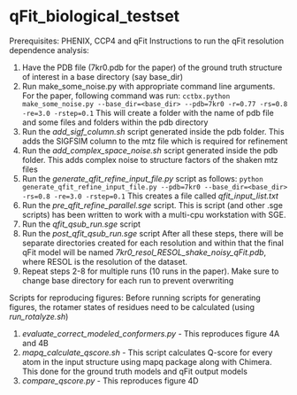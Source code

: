 # qFit_biological_testset

Prerequisites: PHENIX, CCP4 and qFit
Instructions to run the qFit resolution dependence analysis:

1. Have the PDB file (7kr0.pdb for the paper) of the ground truth structure of interest in a base directory (say base_dir)
2. Run make_some_noise.py with appropriate command line arguments. For the paper, following command was run:
`cctbx.python make_some_noise.py --base_dir=<base_dir> --pdb=7kr0 -r=0.77 -rs=0.8 -re=3.0 -rstep=0.1`
	This will create a folder with the name of pdb file and some files and folders within the pdb directory
3. Run the *add_sigf_column.sh* script generated inside the pdb folder. This adds the SIGFSIM column to the mtz file which is required for refinement
4. Run the *add_complex_space_noise.sh* script generated inside the pdb folder. This adds complex noise to structure factors of the shaken mtz files
5. Run the *generate_qfit_refine_input_file.py* script as follows:
`python generate_qfit_refine_input_file.py --pdb=7kr0 --base_dir=<base_dir> -rs=0.8 -re=3.0 -rstep=0.1`
	This creates a file called *qfit_input_list.txt*
6. Run the *pre_qfit_refine_parallel.sge* script. This is script (and other .sge scripts) has been written to work with a multi-cpu workstation with SGE.
7. Run the *qfit_qsub_run.sge* script
8. Run the *post_qfit_qsub_run.sge* script
	After all these steps, there will be separate directories created for each resolution and within that the final qFit model will be named *7kr0_resol_RESOL_shake_noisy_qFit.pdb*, where RESOL is the resolution of the dataset.
9. Repeat steps 2-8 for multiple runs (10 runs in the paper). Make sure to change base directory for each run to prevent overwriting

Scripts for reproducing figures:
Before running scripts for generating figures, the rotamer states of residues need to be calculated (using *run_rotalyze.sh*)
1. *evaluate_correct_modeled_conformers.py* - This reproduces figure 4A and 4B
2. *mapq_calculate_qscore.sh* - This script calculates Q-score for every atom in the input structure using mapq package along with Chimera. This done for the ground truth models and qFit output models
3. *compare_qscore.py* - This reproduces figure 4D

